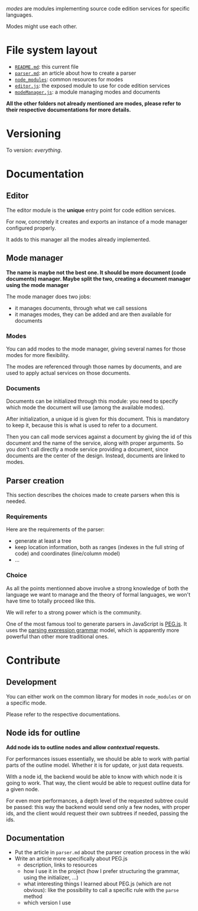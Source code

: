 _modes_ are modules implementing source code edition services for specific languages.

Modes might use each other.

# File system layout

* [`README.md`](./README.md): this current file
* [`parser.md`](./parser.md): an article about how to create a parser
* [`node_modules`](./node_modules): common resources for modes
* [`editor.js`](./editor.js): the exposed module to use for code edition services
* [`modeManager.js`](./modeManager.js): a module managing modes and documents

__All the other folders not already mentioned are modes, please refer to their respective documentations for more details.__

# Versioning

To version: _everything_.

# Documentation

## Editor

The editor module is the __unique__ entry point for code edition services.

For now, concretely it creates and exports an instance of a mode manager configured properly.

It adds to this manager all the modes already implemented.

## Mode manager

__The name is maybe not the best one. It should be more document (code documents) manager. Maybe split the two, creating a document manager using the mode manager__

The mode manager does two jobs:

* it manages documents, through what we call sessions
* it manages modes, they can be added and are then available for documents

### Modes

You can add modes to the mode manager, giving several names for those modes for more flexibility.

The modes are referenced through those names by documents, and are used to apply actual services on those documents.

### Documents

Documents can be initialized through this module: you need to specify which mode the document will use (among the available modes).

After initialization, a unique id is given for this document. This is mandatory to keep it, because this is what is used to refer to a document.

Then you can call mode services against a document by giving the id of this document and the name of the service, along with proper arguments. So you don't call directly a mode service providing a document, since documents are the center of the design. Instead, documents are linked to modes.

## Parser creation

This section describes the choices made to create parsers when this is needed.

### Requirements

Here are the requirements of the parser:

* generate at least a tree
* keep location information, both as ranges (indexes in the full string of code) and coordinates (line/column model)
* ...

### Choice

As all the points mentionned above involve a strong knowledge of both the language we want to manage and the theory of formal languages, we won't have time to totally proceed like this.

We will refer to a strong power which is the community.

One of the most famous tool to generate parsers in JavaScript is [PEG.js](http://pegjs.majda.cz/). It uses the [parsing expression grammar](http://en.wikipedia.org/wiki/Parsing_expression_grammar) model, which is apparently more powerful than other more traditional ones.

# Contribute

## Development

You can either work on the common library for modes in `node_modules` or on a specific mode.

Please refer to the respective documentations.

## Node ids for outline

__Add node ids to outline nodes and allow _contextual_ requests.__

For performances issues essentially, we should be able to work with partial parts of the outline model. Whether it is for update, or just data requests.

With a node id, the backend would be able to know with which node it is going to work. That way, the client would be able to request outline data for a given node.

For even more performances, a depth level of the requested subtree could be passed: this way the backend would send only a few nodes, with proper ids, and the client would request their own subtrees if needed, passing the ids.

## Documentation

* Put the article in `parser.md` about the parser creation process in the wiki
* Write an article more specifically about PEG.js
	* description, links to resources
	* how I use it in the project (how I prefer structuring the grammar, using the initializer, ...)
	* what interesting things I learned about PEG.js (which are not obvious): like the possibility to call a specific rule with the `parse` method
	* which version I use
